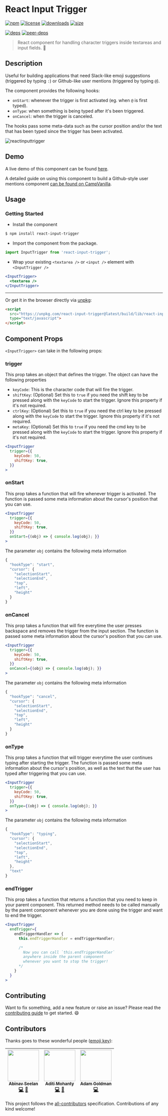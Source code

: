 # React Input Trigger

[![npm][npm-badge]][npm-url]
[![license][license-badge]][license-url]
[![downloads][downloads-badge]][downloads-url]
[![size][size-badge]][size-url]

[![deps][deps-badge]][deps-url]
[![peer-deps][peer-deps-badge]][peer-deps-url]

> React component for handling character triggers inside textareas and input fields. 🐼

## Description

Useful for building applications that need Slack-like emoji suggestions (triggered by typing `:`) or Github-like user mentions (triggered by typing `@`).

The component provides the following hooks:

* `onStart`: whenever the trigger is first activated (eg. when `@` is first typed).
* `onType`: when something is being typed after it's been triggered.
* `onCancel`: when the trigger is canceled.

The hooks pass some meta-data such as the cursor position and/or the text that has been typed since the trigger has been activated.

![reactinputtrigger](https://user-images.githubusercontent.com/6417910/36937827-0e615e4e-1f3f-11e8-9623-c4141bda3d2e.gif)

## Demo

A live demo of this component can be found [here](https://abinavseelan.com/react-input-trigger).

A detailed guide on using this component to build a Github-style user mentions component [can be found on CampVanilla](https://blog.campvanilla.com/reactjs-input-trigger-github-twitter-mentions-8ad1d878110d).

## Usage

### Getting Started

* Install the component

```bash
$ npm install react-input-trigger
```

* Import the component from the package.

```js
import InputTrigger from 'react-input-trigger';
```

* Wrap your existing `<textarea />` or `<input />` element with `<InputTrigger />`

```jsx
<InputTrigger>
  <textarea />
</InputTrigger>
```

---

Or get it in the browser directly via [unpkg](https://unpkg.com/react-input-trigger@latest/build/lib/react-input-trigger.js):

```html
<script
  src="https://unpkg.com/react-input-trigger@latest/build/lib/react-input-trigger.js"
  type="text/javascript">
</script>
```

## Component Props

`<InputTrigger>` can take in the following props:

### trigger

This prop takes an object that defines the trigger. The object can have the following properties

* `keyCode`: This is the character code that will fire the trigger.
* `shiftKey`: (Optional) Set this to `true` if you need the shift key to be pressed along with the `keyCode` to start the trigger. Ignore this property if it's not required.
* `ctrlKey`: (Optional) Set this to `true` if you need the ctrl key to be pressed along with the `keyCode` to start the trigger. Ignore this property if it's not required.
* `metaKey`: (Optional) Set this to `true` if you need the cmd key to be pressed along with the `keyCode` to start the trigger. Ignore this property if it's not required.

```jsx
<InputTrigger
  trigger={{
    keyCode: 50,
    shiftKey: true,
  }}
>
```

### onStart

This prop takes a function that will fire whenever trigger is activated. The function is passed some meta information about the cursor's position that you can use.

```jsx
<InputTrigger
  trigger={{
    keyCode: 50,
    shiftKey: true,
  }}
  onStart={(obj) => { console.log(obj); }}
>
```

The parameter `obj` contains the following meta information

```js
{
  "hookType": "start",
  "cursor": {
    "selectionStart",
    "selectionEnd",
    "top",
    "left",
    "height"
  }
}
```

### onCancel

This prop takes a function that will fire everytime the user presses backspace and removes the trigger from the input section. The function is passed some meta information about the cursor's position that you can use.

```jsx
<InputTrigger
  trigger={{
    keyCode: 50,
    shiftKey: true,
  }}
  onCancel={(obj) => { console.log(obj); }}
>
```

The parameter `obj` contains the following meta information

```js
{
  "hookType": "cancel",
  "cursor": {
    "selectionStart",
    "selectionEnd",
    "top",
    "left",
    "height"
  }
}
```

### onType

This prop takes a function that will trigger everytime the user continues typing after starting the trigger. The function is passed some meta information about the cursor's position, as well as the text that the user has typed after triggering that you can use.

```jsx
<InputTrigger
  trigger={{
    keyCode: 50,
    shiftKey: true,
  }}
  onType={(obj) => { console.log(obj); }}
>
```

The parameter `obj` contains the following meta information

```js
{
  "hookType": "typing",
  "cursor": {
    "selectionStart",
    "selectionEnd",
    "top",
    "left",
    "height"
  },
  "text"
}
```

### endTrigger

This prop takes a function that returns a function that you need to keep in your parent component. This returned method needs to be called manually by the parent component whenever you are done using the trigger and want to end the trigger.

```jsx
<InputTrigger
  endTrigger={
    endTriggerHandler => {
      this.endTriggerHandler = endTriggerHandler;

      /*
        Now you can call `this.endTriggerHandler`
        anywhere inside the parent component
        whenever you want to stop the trigger!
      */
    }
  }
>
```

## Contributing

Want to fix something, add a new feature or raise an issue? Please read the [contributing guide](https://github.com/abinavseelan/react-input-trigger/blob/master/CONTRIBUTING.md) to get started. :smile:

## Contributors

Thanks goes to these wonderful people ([emoji key](https://github.com/kentcdodds/all-contributors#emoji-key)):

<!-- ALL-CONTRIBUTORS-LIST:START - Do not remove or modify this section -->

<!-- prettier-ignore -->
| [<img src="https://avatars2.githubusercontent.com/u/6417910?s=200&v=4" width="100px;"/><br /><sub><b>Abinav Seelan</b></sub>](https://abinavseelan.com)<br />[💻](https://github.com/abinavseelan/react-input-trigger/commits?author=abinavseelan "Code") [📖](https://github.com/abinavseelan/react-input-trigger/commits?author=abinavseelan "Documentation") | [<img src="https://avatars0.githubusercontent.com/u/6426069?s=200&v=4" width="100px;"/><br /><sub><b>Aditi Mohanty</b></sub>](https://github.com/rheaditi)<br />[💻](https://github.com/abinavseelan/react-input-trigger/commits?author=rheaditi "Code") [📖](https://github.com/abinavseelan/react-input-trigger/commits?author=rheaditi "Documentation") | [<img src="https://avatars2.githubusercontent.com/u/6963212?s=200&v=4" width="100px;"/><br /><sub><b>Adam Goldman</b></sub>](https://github.com/goldylucks)<br />[💻](https://github.com/abinavseelan/react-input-trigger/commits?author=goldylucks "Code") |
| :---: | :---: | :---: |

<!-- ALL-CONTRIBUTORS-LIST:END -->

This project follows the [all-contributors](https://github.com/kentcdodds/all-contributors) specification. Contributions of any kind welcome!

[npm-badge]: https://img.shields.io/npm/v/react-input-trigger.svg?style=flat-square
[npm-url]: https://www.npmjs.com/package/react-input-trigger
[license-badge]: https://img.shields.io/npm/l/react-input-trigger.svg?style=flat-square&color=blue
[license-url]: https://github.com/abinavseelan/react-input-trigger/blob/master/LICENSE
[downloads-badge]: https://img.shields.io/npm/dt/react-input-trigger.svg?style=flat-square&color=blue
[downloads-url]: https://www.npmjs.com/package/react-input-trigger
[deps-badge]: https://img.shields.io/david/abinavseelan/react-input-trigger.svg?style=flat-square
[deps-url]: https://david-dm.org/abinavseelan/react-input-trigger
[peer-deps-badge]: https://img.shields.io/david/peer/abinavseelan/react-input-trigger.svg?style=flat-square
[peer-deps-url]: https://david-dm.org/abinavseelan/react-input-trigger/peer-status
[size-badge]: https://img.shields.io/bundlephobia/minzip/react-input-trigger.svg?style=flat-square&label=gzipped
[size-url]: https://bundlephobia.com/result?p=react-input-trigger
